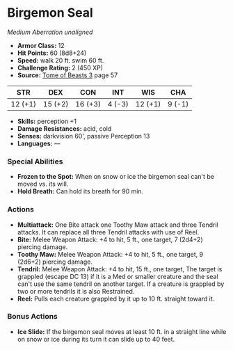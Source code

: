 # Birgemon Seal

*Medium* *Aberration* *unaligned*

- **Armor Class:** 12
- **Hit Points:** 60 (8d8+24)
- **Speed:** walk 20 ft. swim 60 ft.
- **Challenge Rating:** 2 (450 XP)
- **Source:** [Tome of Beasts 3](https://koboldpress.com/kpstore/product/tome-of-beasts-3-for-5th-edition/) page 57

| STR | DEX | CON | INT | WIS | CHA |
| --- | --- | --- | --- | --- | --- |
| 12 (+1) | 15 (+2) | 16 (+3) | 4 (-3) | 12 (+1) | 9 (-1) |

- **Skills:** perception +1
- **Damage Resistances:** acid, cold
- **Senses:** darkvision 60', passive Perception 13
- **Languages:** —

### Special Abilities

- **Frozen to the Spot:** When on snow or ice the birgemon seal can't be moved vs. its will.
- **Hold Breath:** Can hold its breath for 90 min.

### Actions

- **Multiattack:** One Bite attack one Toothy Maw attack and three Tendril attacks. It can replace all three Tendril attacks with use of Reel.
- **Bite:** Melee Weapon Attack: +4 to hit, 5 ft., one target, 7 (2d4+2) piercing damage.
- **Toothy Maw:** Melee Weapon Attack: +4 to hit, 5 ft., one target, 9 (2d6+2) piercing damage.
- **Tendril:** Melee Weapon Attack: +4 to hit, 15 ft., one target, The target is grappled (escape DC 13) if it is a Med or smaller creature and the seal can't use the same tendril on another target. If a creature is grappled by two or more tendrils it is also Restrained.
- **Reel:** Pulls each creature grappled by it up to 10 ft. straight toward it.

### Bonus Actions

- **Ice Slide:** If the birgemon seal moves at least 10 ft. in a straight line while on snow or ice during its turn it can slide up to 40 feet.



